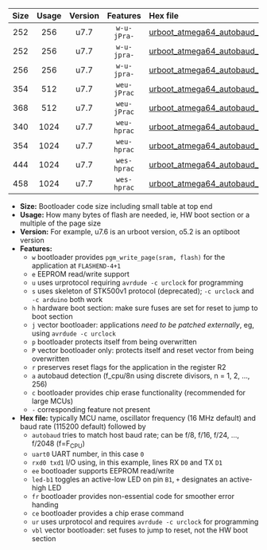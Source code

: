 |Size|Usage|Version|Features|Hex file|
|:-:|:-:|:-:|:-:|:--|
|252|256|u7.7|`w-u-jPra-`|[urboot_atmega64_autobaud_uart0_rxe0_txe1_led+b5_ur_vbl.hex](https://raw.githubusercontent.com/stefanrueger/urboot.hex/main/cores/megacore/atmega64/autobaud/urboot_atmega64_autobaud_uart0_rxe0_txe1_led+b5_ur_vbl.hex)|
|252|256|u7.7|`w-u-jpra-`|[urboot_atmega64_autobaud_uart1_rxd2_txd3_led+b5_ur_vbl.hex](https://raw.githubusercontent.com/stefanrueger/urboot.hex/main/cores/megacore/atmega64/autobaud/urboot_atmega64_autobaud_uart1_rxd2_txd3_led+b5_ur_vbl.hex)|
|256|256|u7.7|`w-u-jpra-`|[urboot_atmega64_autobaud_uart0_rxe0_txe1_led+b5_fr_ur_vbl.hex](https://raw.githubusercontent.com/stefanrueger/urboot.hex/main/cores/megacore/atmega64/autobaud/urboot_atmega64_autobaud_uart0_rxe0_txe1_led+b5_fr_ur_vbl.hex)|
|354|512|u7.7|`weu-jPrac`|[urboot_atmega64_autobaud_uart0_rxe0_txe1_ee_led+b5_fr_ce_ur_vbl.hex](https://raw.githubusercontent.com/stefanrueger/urboot.hex/main/cores/megacore/atmega64/autobaud/urboot_atmega64_autobaud_uart0_rxe0_txe1_ee_led+b5_fr_ce_ur_vbl.hex)|
|368|512|u7.7|`weu-jPrac`|[urboot_atmega64_autobaud_uart1_rxd2_txd3_ee_led+b5_fr_ce_ur_vbl.hex](https://raw.githubusercontent.com/stefanrueger/urboot.hex/main/cores/megacore/atmega64/autobaud/urboot_atmega64_autobaud_uart1_rxd2_txd3_ee_led+b5_fr_ce_ur_vbl.hex)|
|340|1024|u7.7|`weu-hprac`|[urboot_atmega64_autobaud_uart0_rxe0_txe1_ee_led+b5_fr_ce_ur.hex](https://raw.githubusercontent.com/stefanrueger/urboot.hex/main/cores/megacore/atmega64/autobaud/urboot_atmega64_autobaud_uart0_rxe0_txe1_ee_led+b5_fr_ce_ur.hex)|
|354|1024|u7.7|`weu-hprac`|[urboot_atmega64_autobaud_uart1_rxd2_txd3_ee_led+b5_fr_ce_ur.hex](https://raw.githubusercontent.com/stefanrueger/urboot.hex/main/cores/megacore/atmega64/autobaud/urboot_atmega64_autobaud_uart1_rxd2_txd3_ee_led+b5_fr_ce_ur.hex)|
|444|1024|u7.7|`wes-hprac`|[urboot_atmega64_autobaud_uart0_rxe0_txe1_ee_led+b5_fr_ce.hex](https://raw.githubusercontent.com/stefanrueger/urboot.hex/main/cores/megacore/atmega64/autobaud/urboot_atmega64_autobaud_uart0_rxe0_txe1_ee_led+b5_fr_ce.hex)|
|458|1024|u7.7|`wes-hprac`|[urboot_atmega64_autobaud_uart1_rxd2_txd3_ee_led+b5_fr_ce.hex](https://raw.githubusercontent.com/stefanrueger/urboot.hex/main/cores/megacore/atmega64/autobaud/urboot_atmega64_autobaud_uart1_rxd2_txd3_ee_led+b5_fr_ce.hex)|

- **Size:** Bootloader code size including small table at top end
- **Usage:** How many bytes of flash are needed, ie, HW boot section or a multiple of the page size
- **Version:** For example, u7.6 is an urboot version, o5.2 is an optiboot version
- **Features:**
  + `w` bootloader provides `pgm_write_page(sram, flash)` for the application at `FLASHEND-4+1`
  + `e` EEPROM read/write support
  + `u` uses urprotocol requiring `avrdude -c urclock` for programming
  + `s` uses skeleton of STK500v1 protocol (deprecated); `-c urclock` and `-c arduino` both work
  + `h` hardware boot section: make sure fuses are set for reset to jump to boot section
  + `j` vector bootloader: applications *need to be patched externally*, eg, using `avrdude -c urclock`
  + `p` bootloader protects itself from being overwritten
  + `P` vector bootloader only: protects itself and reset vector from being overwritten
  + `r` preserves reset flags for the application in the register R2
  + `a` autobaud detection (f_cpu/8n using discrete divisors, n = 1, 2, ..., 256)
  + `c` bootloader provides chip erase functionality (recommended for large MCUs)
  + `-` corresponding feature not present
- **Hex file:** typically MCU name, oscillator frequency (16 MHz default) and baud rate (115200 default) followed by
  + `autobaud` tries to match host baud rate; can be f/8, f/16, f/24, ..., f/2048 (f=F<sub>CPU</sub>)
  + `uart0` UART number, in this case `0`
  + `rxd0 txd1` I/O using, in this example, lines RX `D0` and TX `D1`
  + `ee` bootloader supports EEPROM read/write
  + `led-b1` toggles an active-low LED on pin `B1`, `+` designates an active-high LED
  + `fr` bootloader provides non-essential code for smoother error handing
  + `ce` bootloader provides a chip erase command
  + `ur` uses urprotocol and requires `avrdude -c urclock` for programming
  + `vbl` vector bootloader: set fuses to jump to reset, not the HW boot section
